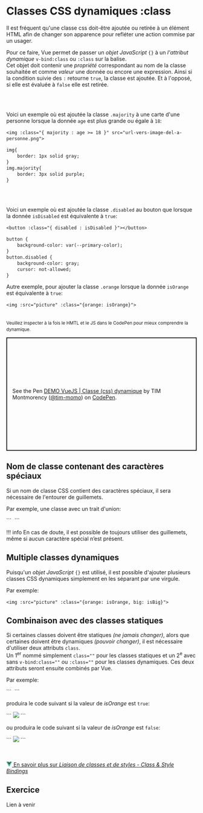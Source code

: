 
# Classes CSS dynamiques :class

<p>Il est fréquent qu'une classe css doit-être ajoutée ou retirée à un élément HTML afin de changer son apparence pour refléter une action commise par un usager.<p>

<p> Pour ce faire, Vue permet de passer un <em>objet JavaScript</em> <code>{}</code> à un <em>l'attribut dynamique</em> <code>v-bind:class</code>  ou <code>:class</code> sur la balise. <br> Cet objet doit contenir une <em>propriété</em> correspondant au nom de la classe souhaitée et comme <em>valeur</em> une donnée ou encore une expression. Ainsi si la condition suivie des <code>:</code> retourne <code>true</code>, la classe est ajoutée.  Et à l'opposé, si elle est évaluée à <code>false</code> elle est retirée.</p>

<br><br>
<p>Voici un exemple où est ajoutée la classe <code>.majority</code> à une carte d'une personne lorsque la donnée <code>age</code> est plus grande ou égale à <code>18</code>: </p>

```
<img :class="{ majority : age >= 18 }" src="url-vers-image-del-a-personne.png">
```

```
img{
    border: 1px solid gray;
}
img.majority{
    border: 3px solid purple;
}
```



<br><br>
<p>Voici un exemple où est ajoutée la classe <code>.disabled</code> au bouton que lorsque la donnée <code>isDisabled</code> est équivalente à <code>true</code>: </p>

```
<button :class="{ disabled : isDisabled }"></button>
```

```
button {
    background-color: var(--primary-color);
}
button.disabled {
    background-color: gray;
    cursor: not-allowed;
}
```



<p>Autre exemple, pour ajouter la classe <code>.orange</code> lorsque la donnée <code>isOrange</code> est équivalente à <code>true</code>:</p>

```
<img :src="picture" :class="{orange: isOrange}">
```

<br>
<small>Veuillez inspecter à la fois le HMTL et le JS dans le CodePen pour mieux comprendre la dynamique.</small>

<p class="codepen" data-height="500" data-theme-id="light" data-default-tab="html,result" data-slug-hash="mdaNLbB" data-pen-title="DEMO VueJS | Classe (css) dynamique" data-user="tim-momo" style="height: 300px; box-sizing: border-box; display: flex; align-items: center; justify-content: center; border: 2px solid; margin: 1em 0; padding: 1em;">
  <span>See the Pen <a href="https://codepen.io/tim-momo/pen/mdaNLbB">
  DEMO VueJS | Classe (css) dynamique</a> by TIM Montmorency (<a href="https://codepen.io/tim-momo">@tim-momo</a>)
  on <a href="https://codepen.io">CodePen</a>.</span>
</p>
<script async src="https://public.codepenassets.com/embed/index.js"></script>



## Nom de classe contenant des caractères spéciaux

<p>Si un nom de classe CSS contient des caractères spéciaux, il sera nécessaire de l'entourer de guillemets.</p>

<p>Par exemple, une classe avec un trait d'union:</p>
```
<img :src="picture" :class="{'is-orange': isOrange}">
```

!!! info
    En cas de doute, il est possible de toujours utiliser des guillemets, même si aucun caractère spécial n’est&nbsp;présent.



## Multiple classes dynamiques

<p>Puisqu'un <em>objet JavaScript</em> <code>{}</code> est utilisé, il est possible d'ajouter plusieurs classes CSS dynamiques simplement en les séparant par une virgule.</p>
<p>Par exemple:</p>

```
<img :src="picture" :class="{orange: isOrange, big: isBig}">
```



## Combinaison avec des classes statiques

<p>Si certaines classes doivent être statiques <em>(ne jamais changer)</em>, alors que certaines doivent être dynamiques <em>(pouvoir changer)</em>, il est nécessaire d'utiliser deux attributs <code>class</code>. <br> Un 1<sup>er</sup> nommé simplement <code>class=""</code> pour les classes statiques et un 2<sup>e</sup> avec sans <code>v-bind:class=""</code> ou <code>:class=""</code> pour les classes dynamiques. Ces deux attributs seront ensuite combinés par Vue.</p>

<p>Par exemple:</p>
```
<img :src="picture" class="media" :class="{orange: isOrange}">
```

<p>produira le code suivant si la valeur de <em>isOrange</em> est <code>true</code>:</p>
```
<img src="willy-wonka-square.jpg" class="media orange">
```

<p>ou produira le code suivant si la valeur de <em>isOrange</em> est <code>false</code>:</p>
```
<img src="willy-wonka-square.jpg" class="media">
```


<br><br>
<a href="https://fr.vuejs.org/guide/essentials/class-and-style" class="md-button "><img src="./assets/logo-vue.svg" style="width: 15px; height: auto;"> En savoir plus sur <em>Liaison de classes et de styles - Class &amp; Style Bindings</em></a>
<br>

## Exercice

Lien à venir
<!-- 
[Collection de films: Classe dynamique](https://tim-montmorency.com/timdoc/582-518MO/exercices/vue-collection-films-1/){ .md-button } 
-->
